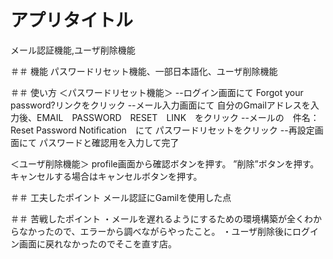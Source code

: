 # アプリタイトル
メール認証機能,ユーザ削除機能


＃＃ 機能
パスワードリセット機能、一部日本語化、ユーザ削除機能


＃＃ 使い方
＜パスワードリセット機能＞
    --ログイン画面にて
    Forgot your password?リンクをクリック
    --メール入力画面にて
    自分のGmailアドレスを入力後、EMAIL　PASSWORD　RESET　LINK　をクリック
    --メールの　件名：Reset Password Notification　にて
    パスワードリセットをクリック
    --再設定画面にて
    パスワードと確認用を入力して完了

＜ユーザ削除機能＞
    profile画面から確認ボタンを押す。
    ”削除”ボタンを押す。
    キャンセルする場合はキャンセルボタンを押す。


＃＃ 工夫したポイント
メール認証にGamilを使用した点

＃＃ 苦戦したポイント
・メールを遅れるようにするための環境構築が全くわからなかったので、エラーから調べながらやったこと。
・ユーザ削除後にログイン画面に戻れなかったのでそこを直す店。
